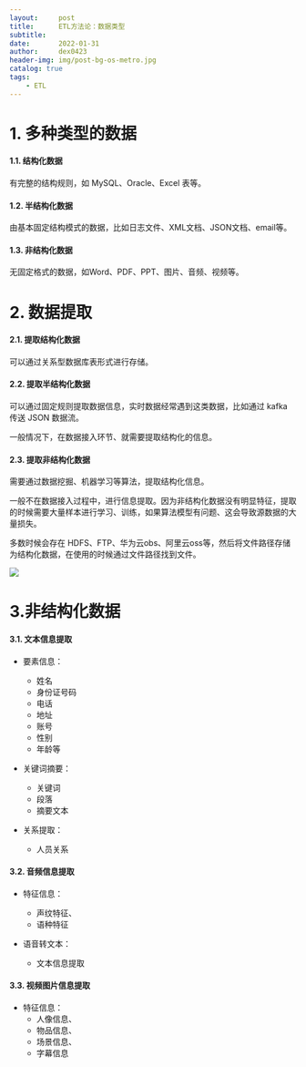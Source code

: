 ```yaml
---
layout:     post
title:      ETL方法论：数据类型
subtitle:   
date:       2022-01-31
author:     dex0423
header-img: img/post-bg-os-metro.jpg
catalog: true
tags:
    - ETL
---
```


# 1. 多种类型的数据

#### 1.1. 结构化数据

有完整的结构规则，如 MySQL、Oracle、Excel 表等。

#### 1.2. 半结构化数据

由基本固定结构模式的数据，比如日志文件、XML文档、JSON文档、email等。

#### 1.3. 非结构化数据

无固定格式的数据，如Word、PDF、PPT、图片、音频、视频等。

# 2. 数据提取

#### 2.1. 提取结构化数据

可以通过关系型数据库表形式进行存储。

#### 2.2. 提取半结构化数据

可以通过固定规则提取数据信息，实时数据经常遇到这类数据，比如通过 kafka 传送 JSON 数据流。

一般情况下，在数据接入环节、就需要提取结构化的信息。

#### 2.3. 提取非结构化数据

需要通过数据挖掘、机器学习等算法，提取结构化信息。

一般不在数据接入过程中，进行信息提取。因为非结构化数据没有明显特征，提取的时候需要大量样本进行学习、训练，如果算法模型有问题、这会导致源数据的大量损失。

多数时候会存在 HDFS、FTP、华为云obs、阿里云oss等，然后将文件路径存储为结构化数据，在使用的时候通过文件路径找到文件。

![]({{site.baseurl}}/img-post/etl-5-1.png)


# 3.非结构化数据

#### 3.1. 文本信息提取

- 要素信息：
  - 姓名
  - 身份证号码
  - 电话
  - 地址
  - 账号
  - 性别
  - 年龄等

- 关键词摘要：
  - 关键词
  - 段落
  - 摘要文本
  
- 关系提取：
  - 人员关系

#### 3.2. 音频信息提取

- 特征信息：
  - 声纹特征、
  - 语种特征
  
- 语音转文本：
  - 文本信息提取

#### 3.3. 视频图片信息提取

- 特征信息：
  - 人像信息、
  - 物品信息、
  - 场景信息、
  - 字幕信息
  